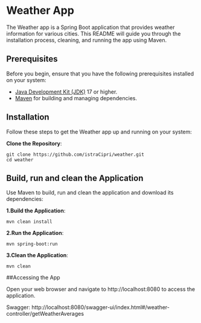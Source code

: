 # Weather App

The Weather app is a Spring Boot application that provides weather information for various cities. This README will guide you through the installation process, cleaning, and running the app using Maven.

## Prerequisites

Before you begin, ensure that you have the following prerequisites installed on your system:

- [Java Development Kit (JDK)](https://docs.aws.amazon.com/corretto/latest/corretto-17-ug/downloads-list.html) 17 or higher.
- [Maven](https://maven.apache.org/download.cgi) for building and managing dependencies.

## Installation

Follow these steps to get the Weather app up and running on your system:

**Clone the Repository**:
   ```
   git clone https://github.com/istraCipri/weather.git
   cd weather
   ```
## Build, run and clean the Application
Use Maven to build, run and clean the application and download its dependencies:

**1.Build the Application**:
   ```
  mvn clean install
   ```
**2.Run the Application**:
   ```
  mvn spring-boot:run
   ```
**3.Clean the Application**:
   ```
  mvn clean
   ```

##Accessing the App

Open your web browser and navigate to http://localhost:8080 to access the application.

Swagger: http://localhost:8080/swagger-ui/index.html#/weather-controller/getWeatherAverages